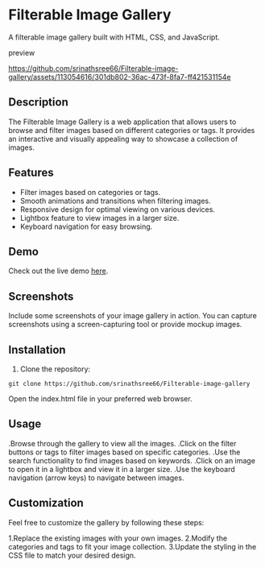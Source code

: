 # Filterable Image Gallery

A filterable image gallery built with HTML, CSS, and JavaScript.

preview 

https://github.com/srinathsree66/Filterable-image-gallery/assets/113054616/301db802-36ac-473f-8fa7-ff421531154e


## Description

The Filterable Image Gallery is a web application that allows users to browse and filter images based on different categories or tags. It provides an interactive and visually appealing way to showcase a collection of images.

## Features

- Filter images based on categories or tags.
- Smooth animations and transitions when filtering images.
- Responsive design for optimal viewing on various devices.
- Lightbox feature to view images in a larger size.
- Keyboard navigation for easy browsing.

## Demo

Check out the live demo [here](https://srinathsree66.github.io/Filterable-image-gallery/).

## Screenshots

Include some screenshots of your image gallery in action. You can capture screenshots using a screen-capturing tool or provide mockup images.

## Installation

1. Clone the repository:

```shell
git clone https://github.com/srinathsree66/Filterable-image-gallery 
```

Open the index.html file in your preferred web browser.

## Usage
.Browse through the gallery to view all the images.
.Click on the filter buttons or tags to filter images based on specific categories.
.Use the search functionality to find images based on keywords.
.Click on an image to open it in a lightbox and view it in a larger size.
.Use the keyboard navigation (arrow keys) to navigate between images.

## Customization
Feel free to customize the gallery by following these steps:

1.Replace the existing images with your own images.
2.Modify the categories and tags to fit your image collection.
3.Update the styling in the CSS file to match your desired design.
